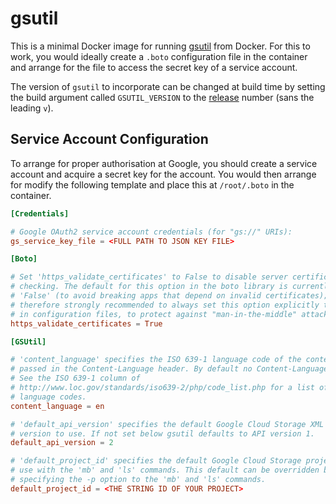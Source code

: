# gsutil

This is a minimal Docker image for running [gsutil] from Docker. For this to
work, you would ideally create a `.boto` configuration file in the container and
arrange for the file to access the secret key of a service account.

  [gsutil]: https://cloud.google.com/storage/docs/gsutil

The version of `gsutil` to incorporate can be changed at build time by setting
the build argument called `GSUTIL_VERSION` to the [release] number (sans the
leading `v`).

  [release]: https://github.com/GoogleCloudPlatform/gsutil/releases

## Service Account Configuration

To arrange for proper authorisation at Google, you should create a service
account and acquire a secret key for the account. You would then arrange for
modify the following template and place this at `/root/.boto` in the container.

```TOML
[Credentials]

# Google OAuth2 service account credentials (for "gs://" URIs):
gs_service_key_file = <FULL PATH TO JSON KEY FILE>

[Boto]

# Set 'https_validate_certificates' to False to disable server certificate
# checking. The default for this option in the boto library is currently
# 'False' (to avoid breaking apps that depend on invalid certificates); it is
# therefore strongly recommended to always set this option explicitly to True
# in configuration files, to protect against "man-in-the-middle" attacks.
https_validate_certificates = True

[GSUtil]

# 'content_language' specifies the ISO 639-1 language code of the content, to be
# passed in the Content-Language header. By default no Content-Language is sent.
# See the ISO 639-1 column of
# http://www.loc.gov/standards/iso639-2/php/code_list.php for a list of
# language codes.
content_language = en

# 'default_api_version' specifies the default Google Cloud Storage XML API
# version to use. If not set below gsutil defaults to API version 1.
default_api_version = 2

# 'default_project_id' specifies the default Google Cloud Storage project ID to
# use with the 'mb' and 'ls' commands. This default can be overridden by
# specifying the -p option to the 'mb' and 'ls' commands.
default_project_id = <THE STRING ID OF YOUR PROJECT>
```

